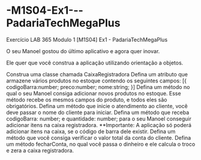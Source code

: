 # -M1S04-Ex1---PadariaTechMegaPlus
Exercício LAB 365 Modulo 1 [M1S04] Ex1 - PadariaTechMegaPlus 

O seu Manoel gostou do último aplicativo e agora quer inovar.

Ele quer que você construa a aplicação utilizando orientação a objetos.

Construa uma classe chamada CaixaRegistradora
Defina um atributo que armazene vários produtos no estoque contendo os seguintes campos:
[{
codigoBarra:number;
preco:number;
nome:string;
}]
Defina um método no qual o seu Manoel consiga adicionar novos produtos no estoque. Esse método recebe os mesmos campos do produto, e todos eles são obrigatórios.
Defina um método que inicie o atendimento ao cliente, você deve passar o nome do cliente para iniciar.
Defina um método que receba codigoBarra: number; e quantidade: number; para o seu Manoel conseguir adicionar itens na caixa registradora. **Importante: A aplicação só poderá adicionar itens na caixa, se o código de barra dele existir.
Defina um método que você consiga verificar o valor total da conta do cliente.
Defina um método fecharConta, no qual você passa o dinheiro e ele calcula o troco e zera a caixa registradora.
